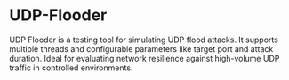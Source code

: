 # UDP-Flooder
UDP Flooder is a testing tool for simulating UDP flood attacks. It supports multiple threads and configurable parameters like target port and attack duration. Ideal for evaluating network resilience against high-volume UDP traffic in controlled environments.
